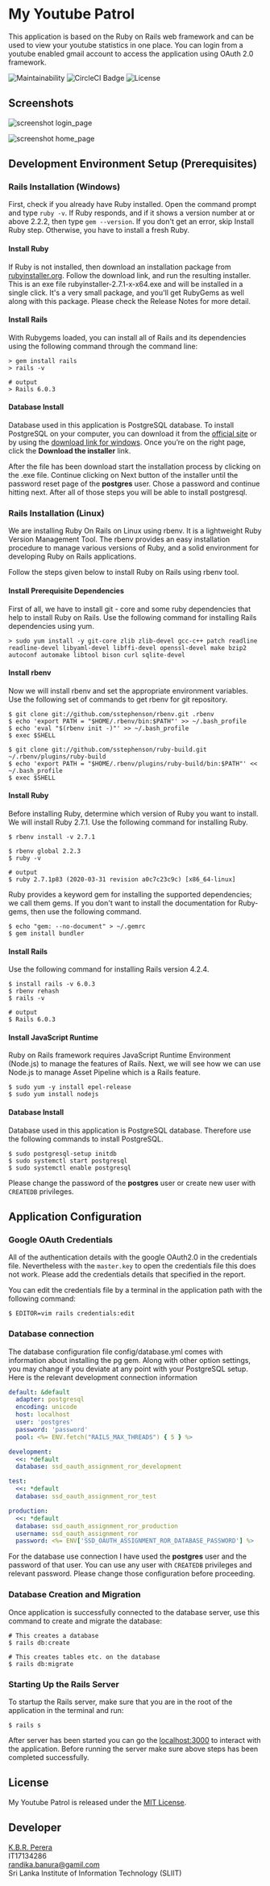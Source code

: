 # My Youtube Patrol

This application is based on the Ruby on Rails web framework 
and can be used to view your youtube statistics in one place. You can
login from a youtube enabled gmail account to access the application
using OAuth 2.0 framework.

<img src="https://api.codeclimate.com/v1/badges/80f9e1a7c72d186289ad/maintainability" alt="Maintainability">
<img src="https://img.shields.io/circleci/build/github/chatwoot/chatwoot" alt="CircleCI Badge">
<img src="https://img.shields.io/github/license/chatwoot/chatwoot" alt="License">

## Screenshots
![screenshot login_page](images/screenshot_login_page.png "Login Page for Google OAuth 2.0")

![screenshot home_page](images/screenshot_home_page.png "Home Page after successful authorization")


## Development Environment Setup (Prerequisites)

### Rails Installation (Windows)

First, check if you already have Ruby installed. Open the command prompt and type
```ruby -v```. If Ruby responds, and if it shows a version number at or above 2.2.2, 
then type ```gem --version```. If you don't get an error, skip Install Ruby step. Otherwise,
you have to install a fresh Ruby.

#### Install Ruby

If Ruby is not installed, then download an installation package from [rubyinstaller.org](https://rubyinstaller.org/).
Follow the download link, and run the resulting installer. This is an exe file rubyinstaller-2.7.1-x-x64.exe and will be installed in a single click.
It's a very small package, and you'll get RubyGems as well along with this package.
Please check the Release Notes for more detail.

#### Install Rails

With Rubygems loaded, you can install all of Rails and its dependencies using the following command through the command line:

```
> gem install rails
> rails -v

# output
> Rails 6.0.3
```
#### Database Install

Database used in this application is PostgreSQL database.
To install PostgreSQL on your computer, 
you can download it from the [official site](https://www.postgresql.org/) 
or by using the [download link for windows](https://www.postgresql.org/download/windows/). 
Once you’re on the right page, click the **Download the installer** link.

After the file has been download start the installation process by clicking on the .exe file. 
Continue clicking on Next button of the installer until the password reset page of the **postgres** user.
Chose a password and continue hitting next. After all of those steps you will be able to install postgresql. 



### Rails Installation (Linux)

We are installing Ruby On Rails on Linux using rbenv. 
It is a lightweight Ruby Version Management Tool. 
The rbenv provides an easy installation procedure to manage various versions of Ruby,
and a solid environment for developing Ruby on Rails applications.

Follow the steps given below to install Ruby on Rails using rbenv tool.

#### Install Prerequisite Dependencies

First of all, we have to install git - core and some ruby dependencies that help to install Ruby on Rails.
Use the following command for installing Rails dependencies using yum.

```
> sudo yum install -y git-core zlib zlib-devel gcc-c++ patch readline readline-devel libyaml-devel libffi-devel openssl-devel make bzip2 autoconf automake libtool bison curl sqlite-devel
```

####  Install rbenv

Now we will install rbenv and set the appropriate environment variables.
Use the following set of commands to get rbenv for git repository.

```
$ git clone git://github.com/sstephenson/rbenv.git .rbenv
$ echo 'export PATH = "$HOME/.rbenv/bin:$PATH"' >> ~/.bash_profile
$ echo 'eval "$(rbenv init -)"' >> ~/.bash_profile
$ exec $SHELL

$ git clone git://github.com/sstephenson/ruby-build.git ~/.rbenv/plugins/ruby-build
$ echo 'export PATH = "$HOME/.rbenv/plugins/ruby-build/bin:$PATH"' << ~/.bash_profile
$ exec $SHELL
```

#### Install Ruby

Before installing Ruby, determine which version of Ruby you want to install. We will install Ruby 2.7.1.
Use the following command for installing Ruby.

```
$ rbenv install -v 2.7.1

$ rbenv global 2.2.3
$ ruby -v

# output
$ ruby 2.7.1p83 (2020-03-31 revision a0c7c23c9c) [x86_64-linux]
```

Ruby provides a keyword gem for installing the supported dependencies; we call them gems. 
If you don't want to install the documentation for Ruby-gems, then use the following command.

```
$ echo "gem: --no-document" > ~/.gemrc
$ gem install bundler
```

#### Install Rails

Use the following command for installing Rails version 4.2.4.

```
$ install rails -v 6.0.3
$ rbenv rehash
$ rails -v

# output
$ Rails 6.0.3
```
#### Install JavaScript Runtime

Ruby on Rails framework requires JavaScript Runtime Environment (Node.js) to manage the features of Rails. 
Next, we will see how we can use Node.js to manage Asset Pipeline which is a Rails feature.
```
$ sudo yum -y install epel-release
$ sudo yum install nodejs
```

#### Database Install

Database used in this application is PostgreSQL database.
Therefore use the following commands to install PostgreSQL.

```
$ sudo postgresql-setup initdb
$ sudo systemctl start postgresql
$ sudo systemctl enable postgresql
```

Please change the password of the **postgres** user or create new user with
```CREATEDB``` privileges.

## Application Configuration

### Google OAuth Credentials

All of the authentication details with the google OAuth2.0 in the credentials file.
Nevertheless with the ```master.key``` to open the credentials file this does not work.
Please add the credentials details that specified in the report.

You can edit the credentials file by a terminal in the application path with the following command:
```
$ EDITOR=vim rails credentials:edit
```

### Database connection

The database configuration file config/database.yml comes with information about installing the pg gem. 
Along with other option settings, you may change if you deviate at any point with your PostgreSQL setup. 
Here is the relevant development connection information

```yaml
default: &default
  adapter: postgresql
  encoding: unicode
  host: localhost
  user: 'postgres'
  password: 'password'
  pool: <%= ENV.fetch("RAILS_MAX_THREADS") { 5 } %>

development:
  <<: *default
  database: ssd_oauth_assignment_ror_development

test:
  <<: *default
  database: ssd_oauth_assignment_ror_test

production:
  <<: *default
  database: ssd_oauth_assignment_ror_production
  username: ssd_oauth_assignment_ror
  password: <%= ENV['SSD_OAUTH_ASSIGNMENT_ROR_DATABASE_PASSWORD'] %>
```

For the database use connection I have used the **postgres** user and the password of that user.
You can use any user with ```CREATEDB``` privileges and relevant password. Please change those configuration
before proceeding. 

### Database Creation and Migration

Once application is successfully connected to the database server, use this command to create and migrate the database:

```
# This creates a database
$ rails db:create

# This creates tables etc. on the database
$ rails db:migrate
```

### Starting Up the Rails Server

To startup the Rails server, make sure that you are in the root of the application in the terminal and run:

```
$ rails s
```

After server has been started you can go the [localhost:3000](http://localhost:3000) to interact with the application.
Before running the server make sure above steps has been completed successfully.

## License

My Youtube Patrol is released under the [MIT License](https://opensource.org/licenses/MIT).

## Developer

[K.B.R. Perera](https://github.com/randikabanura) <br/>
IT17134286 <br/>
[randika.banura@gamil.com](mailto:randika.banura@gamil.com) <br/>
Sri Lanka Institute of Information Technology (SLIIT)